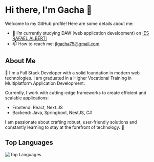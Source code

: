 # Hi there, I'm Gacha 👋

Welcome to my GitHub profile! Here are some details about me:

- 🔭 I’m currently studying DAW (web application development) on [IES RAFAEL ALBERTI](https://iesrafaelalberti.es/)
- 📫 How to reach me: [jlgacha75@gmail.com](mailto:jlgacha75@gmail.com)

## About Me
👋 I'm a Full Stack Developer with a solid foundation in modern web technologies.
I am graduated in a Higher Vocational Training in Multiplatform Application Development.

Currently, I work with cutting-edge frameworks to create efficient and scalable applications:
- Frontend: React, Next.JS
- Backend: Java, Springboot, NestJS, C#
  
I am passionate about crafting robust, user-friendly solutions and constantly learning to stay at the forefront of technology. 🚀

## Top Languages
![Top Languages](https://github-readme-stats.vercel.app/api/top-langs/?username=GachaDev&layout=compact&theme=radical)
